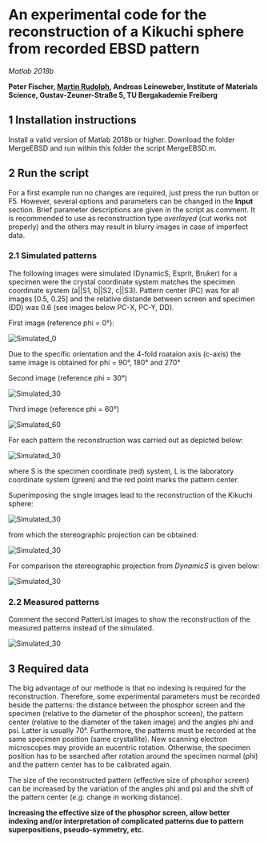 # An experimental code for the reconstruction of a Kikuchi sphere from recorded EBSD pattern
_Matlab 2018b_


**Peter Fischer, [Martin Rudolph](mailto:m.s.rudolph@outlook.com), Andreas Leineweber, Institute of Materials Science, Gustav-Zeuner-Straße 5, TU Bergakademie Freiberg**

## 1 Installation instructions
Install a valid version of Matlab 2018b or higher. Download the folder MergeEBSD and run within this folder the script MergeEBSD.m.

## 2 Run the script
For a first example run no changes are required, just press the run button or F5.
However, several options and parameters can be changed in the **Input** section.
Brief parameter descriptions are given in the script as comment.
It is recommended to use as reconstruction type _overlayed_ (cut works not properly) and the others may result in blurry images in case of imperfect data.

### 2.1 Simulated patterns
The following images were simulated (DynamicS, Esprit, Bruker) for a specimen were the crystal coordinate system matches the specimen coordinate system (a||S1, b||S2, c||S3). Pattern center (PC) was for all images [0.5, 0.25] and the relative distande between screen and specimen (DD) was 0.6 (see images below PC-X, PC-Y, DD).

First image (reference phi = 0°):

![Simulated_0](/Pictures/Test_0.PNG)

Due to the specific orientation and the 4-fold roataion axis (c-axis) the same image is obtained for phi = 90°, 180° and 270°

Second image (reference phi = 30°)

![Simulated_30](/Pictures/Test_30.PNG)

Third image (reference phi = 60°)

![Simulated_60](/Pictures/Test_60.PNG)

For each pattern the reconstruction was carried out as depicted below:

![Simulated_30](/Pictures/ProjectionSimulated.PNG)

where S is the specimen coordinate (red) system, L is the laboratory coordinate system (green) and the red point marks the pattern center.

Superimposing the single images lead to the reconstruction of the Kikuchi sphere:

![Simulated_30](/Pictures/SphereSimulated.PNG)


from which the stereographic projection can be obtained:

![Simulated_30](/Pictures/StereoSimulated.PNG)

For comparison the stereographic projection from _DynamicS_ is given below:

![Simulated_30](/Pictures/SimulationSP.bmp)


### 2.2 Measured patterns
Comment the second PatterList images to show the reconstruction of the measured patterns instead of the simulated.


![Simulated_30](/Pictures/StereoMeasured.PNG)


## 3 Required data
The big advantage of our methode is that no indexing is required for the reconstruction. 
Therefore, some experimental parameters must be recorded beside the patterns: the distance between the phosphor screen and the specimen (relative to the diameter of the phosphor screen), the pattern center (relative to the diameter of the taken image) and the angles phi and psi. Latter is usually 70°.
Furthermore, the patterns must be recorded at the same specimen position (same crystallite). 
New scanning electron microscopes may provide an eucentric rotation.
Otherwise, the specimen position has to be searched after rotation around the specimen normal (phi) and the pattern center has to be calibrated again.

The size of the reconstructed pattern (effective size of phosphor screen) can be increased by the variation of the angles phi and psi and the shift of the pattern center (_e.g._ change in working distance).

**Increasing the effective size of the phosphor screen, allow better indexing and/or interpretation of complicated patterns due to pattern superpositions, pseudo-symmetry, etc.**


